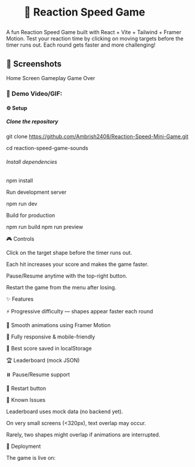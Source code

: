 <h1><ul>🎯 Reaction Speed Game</h1></ul>


A fun Reaction Speed Game built with React + Vite + Tailwind + Framer Motion.
Test your reaction time by clicking on moving targets before the timer runs out.
Each round gets faster and more challenging!

<h2>📸 Screenshots</h2>
Home Screen	Gameplay	Game Over

	
	

<h3>🎥 Demo Video/GIF:</h3>


<h4>⚙️ Setup</h4>

<h5>Clone the repository</h5>

git clone https://github.com/Ambrish2408/Reaction-Speed-Mini-Game.git
<br>

cd reaction-speed-game-sounds


<h6>Install dependencies</h6>

npm install


Run development server

npm run dev


<h7>Build for production</h7>

npm run build
npm run preview

<h8>🎮 Controls</h8>

Click on the target shape before the timer runs out.

Each hit increases your score and makes the game faster.

Pause/Resume anytime with the top-right button.

Restart the game from the menu after losing.

<h9>✨ Features</h9>

⚡ Progressive difficulty — shapes appear faster each round

🎨 Smooth animations using Framer Motion

📱 Fully responsive & mobile-friendly

💾 Best score saved in localStorage

🏆 Leaderboard (mock JSON)

⏸️ Pause/Resume support

🔄 Restart button

<h10>🐛 Known Issues</h10>

Leaderboard uses mock data (no backend yet).

On very small screens (<320px), text overlap may occur.

Rarely, two shapes might overlap if animations are interrupted.

<h11>🚀 Deployment</h11>

The game is live on:
